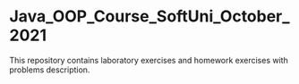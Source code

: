 # Java_OOP_Course_SoftUni_October_2021
This repository contains laboratory exercises and homework exercises with problems description.
